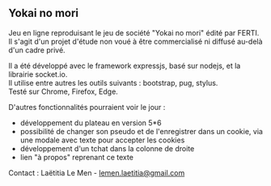 Yokai no mori
---

Jeu en ligne reproduisant le jeu de société "Yokai no mori" édité par FERTI. \
Il s'agit d'un projet d'étude non voué à être commercialisé ni diffusé au-delà d'un cadre privé.

Il a été développé avec le framework expressjs, basé sur nodejs, et la librairie socket.io. \
Il utilise entre autres les outils suivants : bootstrap, pug, stylus. \
Testé sur Chrome, Firefox, Edge.

D'autres fonctionnalités pourraient voir le jour :
- développement du plateau en version 5*6
- possibilité de changer son pseudo et de l'enregistrer dans un cookie, via une modale avec texte pour accepter les cookies
- développement d'un tchat dans la colonne de droite
- lien "à propos" reprenant ce texte

Contact : Laëtitia Le Men - lemen.laetitia@gmail.com
